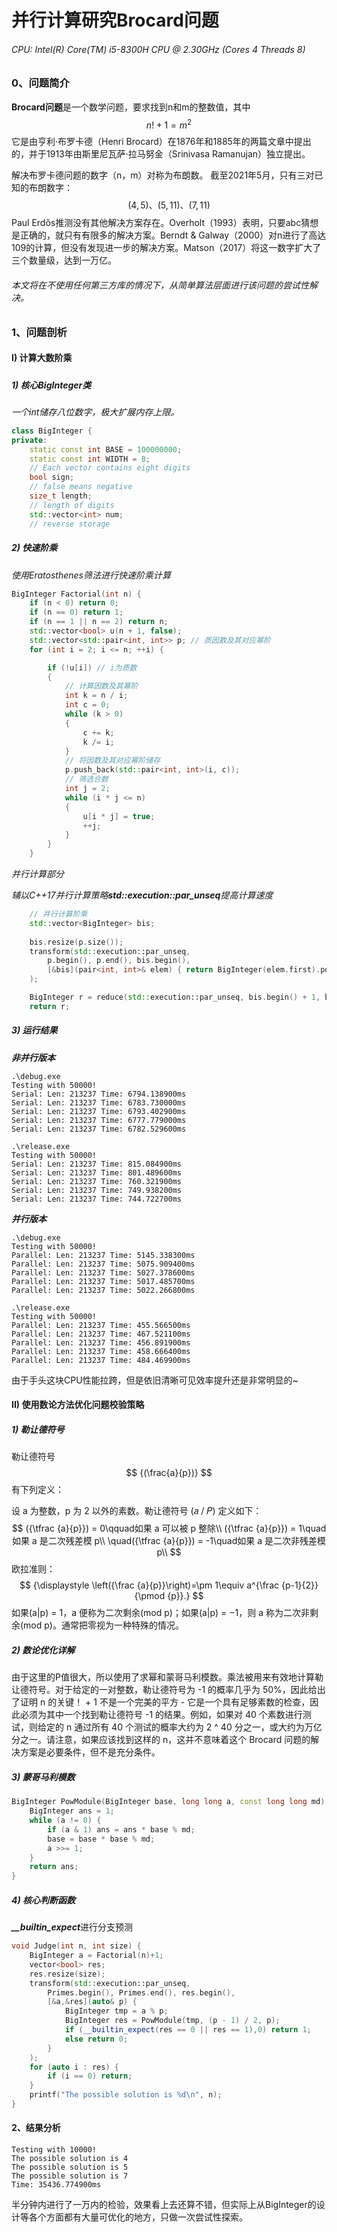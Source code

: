 # 并行计算研究Brocard问题

###### *CPU: Intel(R) Core(TM) i5-8300H CPU @ 2.30GHz (Cores 4 Threads 8)*

### 0、问题简介

**Brocard问题**是一个数学问题，要求找到n和m的整数值，其中
$$
n! + 1 = m^2
$$
它是由亨利·布罗卡德（Henri Brocard）在1876年和1885年的两篇文章中提出的，并于1913年由斯里尼瓦萨·拉马努金（Srinivasa Ramanujan）独立提出。

解决布罗卡德问题的数字（n，m）对称为布朗数。 截至2021年5月，只有三对已知的布朗数字：
$$
(4,5)、(5,11)、(7,11)
$$
Paul Erdős推测没有其他解决方案存在。Overholt（1993）表明，只要abc猜想是正确的，就只有有限多的解决方案。Berndt & Galway（2000）对n进行了高达109的计算，但没有发现进一步的解决方案。Matson（2017）将这一数字扩大了三个数量级，达到一万亿。



###### *本文将在不使用任何第三方库的情况下，从简单算法层面进行该问题的尝试性解决。*



### 1、问题剖析



#### I) 计算大数阶乘

##### 

##### 1) 核心BigInteger类

*一个int储存八位数字，极大扩展内存上限。*

```c++
class BigInteger {
private:
    static const int BASE = 100000000;
    static const int WIDTH = 8;
    // Each vector contains eight digits
    bool sign;
    // false means negative
    size_t length;
    // length of digits
    std::vector<int> num;
    // reverse storage
```



##### 2) 快速阶乘

*使用Eratosthenes筛法进行快速阶乘计算*

```c++
BigInteger Factorial(int n) {
    if (n < 0) return 0;
    if (n == 0) return 1;
    if (n == 1 || n == 2) return n;
    std::vector<bool> u(n + 1, false);
    std::vector<std::pair<int, int>> p; // 质因数及其对应幂阶
    for (int i = 2; i <= n; ++i) {

        if (!u[i]) // i为质数
        {
            // 计算因数及其幂阶
            int k = n / i;
            int c = 0;
            while (k > 0)
            {
                c += k;
                k /= i;
            }
            // 将因数及其对应幂阶储存
            p.push_back(std::pair<int, int>(i, c));
            // 筛选合数
            int j = 2;
            while (i * j <= n)
            {
                u[i * j] = true;
                ++j;
            }
        }
    }
```

*并行计算部分*

*辅以C++17并行计算策略**std::execution::par_unseq**提高计算速度*

```c++
    // 并行计算阶乘
    std::vector<BigInteger> bis;
 
    bis.resize(p.size());
    transform(std::execution::par_unseq,
        p.begin(), p.end(), bis.begin(),
        [&bis](pair<int, int>& elem) { return BigInteger(elem.first).pow(elem.second); }
    );

    BigInteger r = reduce(std::execution::par_unseq, bis.begin() + 1, bis.end(), bis[0], [](auto fir, auto sec) { return fir * sec; });
    return r;
```



##### 3) 运行结果

***非并行版本***

```
.\debug.exe
Testing with 50000!
Serial: Len: 213237 Time: 6794.138900ms
Serial: Len: 213237 Time: 6783.730000ms
Serial: Len: 213237 Time: 6793.402900ms
Serial: Len: 213237 Time: 6777.779000ms
Serial: Len: 213237 Time: 6782.529600ms

.\release.exe
Testing with 50000!
Serial: Len: 213237 Time: 815.084900ms
Serial: Len: 213237 Time: 801.489600ms
Serial: Len: 213237 Time: 760.321900ms
Serial: Len: 213237 Time: 749.938200ms
Serial: Len: 213237 Time: 744.722700ms
```

***并行版本***

```
.\debug.exe
Testing with 50000!
Parallel: Len: 213237 Time: 5145.338300ms
Parallel: Len: 213237 Time: 5075.909400ms
Parallel: Len: 213237 Time: 5027.378600ms
Parallel: Len: 213237 Time: 5017.485700ms
Parallel: Len: 213237 Time: 5022.266800ms

.\release.exe
Testing with 50000!
Parallel: Len: 213237 Time: 455.566500ms
Parallel: Len: 213237 Time: 467.521100ms
Parallel: Len: 213237 Time: 456.891900ms
Parallel: Len: 213237 Time: 458.666400ms
Parallel: Len: 213237 Time: 484.469900ms
```

由于手头这块CPU性能拉跨，但是依旧清晰可见效率提升还是非常明显的~



#### II) 使用数论方法优化问题校验策略



##### 1) 勒让德符号

勒让德符号
$$
{(\frac{a}{p})}
$$
有下列定义：

设 a 为整数，p 为 2 以外的素数。勒让德符号 (𝑎 / 𝑃) 定义如下：
$$
({\tfrac {a}{p}}) = 0\qquad如果 a 可以被 p 整除\\
({\tfrac {a}{p}}) = 1\quad如果 a 是二次残差模 p\\
\quad({\tfrac {a}{p}}) = -1\quad如果 a 是二次非残差模 p\\
$$
欧拉准则：
$$
{\displaystyle \left({\frac {a}{p}}\right)=\pm 1\equiv a^{\frac {p-1}{2}}{\pmod {p}}.}
$$
如果(a|p) = 1，a 便称为二次剩余(mod p)；如果(a|p) = −1，则 a 称为二次非剩余(mod p)。通常把零视为一种特殊的情况。



##### 2) 数论优化详解

由于这里的P值很大，所以使用了求幂和蒙哥马利模数。乘法被用来有效地计算勒让德符号。对于给定的一对整数，勒让德符号为 -1 的概率几乎为 50%，因此给出了证明 n 的关键！ + 1 不是一个完美的平方 - 它是一个具有足够素数的检查，因此必须为其中一个找到勒让德符号 -1 的结果。例如，如果对 40 个素数进行测试，则给定的 n 通过所有 40 个测试的概率大约为 2 ^ 40 分之一，或大约为万亿分之一。请注意，如果应该找到这样的 n，这并不意味着这个 Brocard 问题的解决方案是必要条件，但不是充分条件。



##### 3) 蒙哥马利模数

```c++
BigInteger PowModule(BigInteger base, long long a, const long long md) {
    BigInteger ans = 1;
    while (a != 0) {
        if (a & 1) ans = ans * base % md;
        base = base * base % md;
        a >>= 1;
    }
    return ans;
}
```



##### 4) 核心判断函数

***__builtin_expect***进行分支预测

```c++
void Judge(int n, int size) {
    BigInteger a = Factorial(n)+1;
    vector<bool> res;
    res.resize(size);
    transform(std::execution::par_unseq,
        Primes.begin(), Primes.end(), res.begin(),
        [&a,&res](auto& p) { 
            BigInteger tmp = a % p;
            BigInteger res = PowModule(tmp, (p - 1) / 2, p);
            if (__builtin_expect(res == 0 || res == 1),0) return 1;
            else return 0;
        }
    );
    for (auto i : res) {
        if (i == 0) return;
    }
    printf("The possible solution is %d\n", n);
}
```



#### 2、结果分析

```
Testing with 10000!
The possible solution is 4
The possible solution is 5
The possible solution is 7
Time: 35436.774900ms
```

半分钟内进行了一万内的检验，效果看上去还算不错，但实际上从BigInteger的设计等各个方面都有大量可优化的地方，只做一次尝试性探索。

